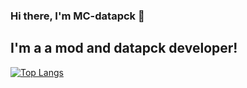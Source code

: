 ### Hi there, I'm MC-datapck 👋

## I'm a a mod and datapck developer!


[![Top Langs](https://github-readme-stats.vercel.app/api/top-langs/?username=MC-datapck&layout=compact&theme=dark)](https://github.com/anuraghazra/github-readme-stats)

